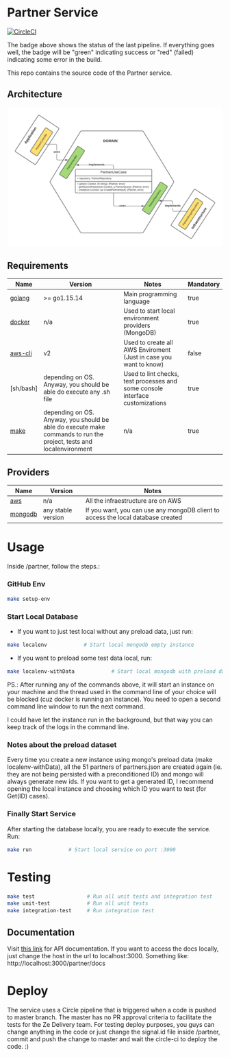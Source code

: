 # Partner Service
[![CircleCI](https://circleci.com/gh/Ralphbaer/ze-delivery.svg?style=svg&circle-token=37cdd1fd1e89719b206adf5ae503bc83073b9c3a)](https://circleci.com/gh/Ralphbaer/ze-delivery/?branch=master)

The badge above shows the status of the last pipeline. If everything goes well, the badge will be "green" indicating success or "red" (failed) indicating some error in the build.

This repo contains the source code of the Partner service.

## Architecture

![alt text](./hexagonal-macro.png "Title")

## Requirements

| Name | Version | Notes | Mandatory
|------|---------|---------|---------|
| [golang](https://golang.org/dl/) | >= go1.15.14 | Main programming language | true
| [docker](https://www.docker.com/) | n/a | Used to start local environment providers (MongoDB) | true
| [aws-cli](https://aws.amazon.com/pt/cli/) | v2 | Used to create all AWS Enviroment (Just in case you want to know) | false
| [sh/bash] | depending on OS. Anyway, you should be able do execute any .sh file | Used to lint checks, test processes and some console interface customizations | true
| [make](https://www.gnu.org/software/make/) | depending on OS. Anyway, you should be able do execute make commands to run the project, tests and localenvironment | n/a | true

## Providers

| Name | Version | Notes
|------|---------|---------|
| [aws](https://aws.amazon.com/pt/) | n/a | All the infraestructure are on AWS
| [mongodb](https://www.mongodb.com/) | any stable version | If you want, you can use any mongoDB client to access the local database created | true

# Usage
Inside /partner, follow the steps.:


### GitHub Env
```bash
make setup-env            
```

### Start Local Database
- If you want to just test local without any preload data, just run:
```bash
make localenv            # Start local mongodb empty instance
```

- If you want to preload some test data local, run:
```bash
make localenv-withData            # Start local mongodb with preload data based on .localenv/withData/partners.json
```

PS.: After running any of the commands above, it will start an instance on your machine and the thread used in the command line of your choice will be blocked (cuz docker is running an instance). You need to open a second command line window to run the next command.

I could have let the instance run in the background, but that way you can keep track of the logs in the command line.


### Notes about the preload dataset
Every time you create a new instance using mongo's preload data (make localenv-withData), all the 51 partners of partners.json are created again (ie. they are not being persisted with a preconditioned ID) and mongo will always generate new ids. If you want to get a generated ID, I recommend opening the local instance and choosing which ID you want to test (for Get(ID) cases).

### Finally Start Service
After starting the database locally, you are ready to execute the service. Run: 
```bash
make run            # Start local service on port :3000
```

# Testing

```bash
make test                 # Run all unit tests and integration test
make unit-test            # Run all unit tests
make integration-test     # Run integration test
```
## Documentation

Visit [this link](http://ze-delivery-microservices-elb-6682139.us-east-2.elb.amazonaws.com/partner/docs#overview) for API documentation. If you want to access the docs locally, just change the host in the url to localhost:3000. Something like: http://localhost:3000/partner/docs

# Deploy
The service uses a Circle pipeline that is triggered when a code is pushed to master branch.
The master has no PR approval criteria to facilitate the tests for the Ze Delivery team.
For testing deploy purposes, you guys can change anything in the code or just change the signal.id file inside /partner, commit and push the change to master and wait the circle-ci to deploy the code. :)



 
